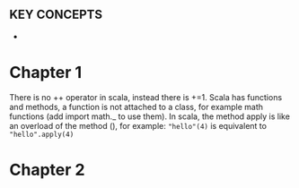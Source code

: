 ## KEY CONCEPTS
- 


# Chapter 1
There is no ++ operator in scala, instead there is +=1. Scala has functions and methods, a function is not attached to a class, for example math functions (add import math._ to use them). 
In scala, the method apply is like an overload of the method (), for example: `"hello"(4)` is equivalent to `"hello".apply(4)`

# Chapter 2

